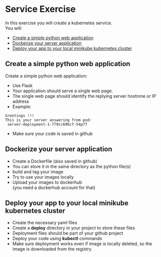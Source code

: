 # Service Exercise

In this exercise you will create a kubernetes service.  
You will:  
- [Create a simple python web application](#Create-a-simple-python-web-application)
- [Dockerize your server application](#Dockerize-your-server-application)
- [Deploy your app to your local minikube kubernetes cluster](#Deploy-your-app-to-your-local-minikube-kubernetes-cluster)



## Create a simple python web application

Create a simple python web application:  
- Use Flask
- Your application should serve a single web page.
- The single web page should identify the replying server hostnme or IP address 
- Example:  
```
Greetings !!!
This is your server answering from pod:
 server-deployment-1-779cc696cf-54p77
```

- Make sure your code is saved in github


## Dockerize your server application

- Create a Dockerfile (also saved in github)
- You can store it in the same directory as the python file(s)
- build and tag your image
- Try to use your images locally
- Upload your images to dockerhub  
(you need a dockerhub account for that)

## Deploy your app to your local minikube kubernetes cluster

- Create the necessary yaml files
- Create a **deploy** directory in your project to store these files
- Deployment files should be part of your github project
- Deploy your code using **kubectl** commands
- Make sure deployment works even if image is locally deleted, so the image is downloaded from the registry



